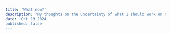 ```yaml
---
title: 'What now?'
description: "My thoughts on the uncertainty of what I should work on next"
date: 'Oct 19 2024
published: false
---
```


<Spotify src="track/5Az8KU81g2aLBbJN67F2CI" />